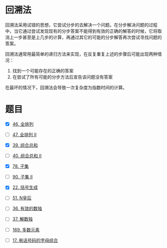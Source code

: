 # 回溯法
回溯法采用试错的思想，它尝试分步的去解决一个问题。在分步解决问题的过程中，当它通过尝试发现现有的分步答案不能得到有效的正确的解答的时候，它将取消上一步甚至是上几步的计算，再通过其它的可能的分步解答再次尝试寻找问题的答案。  

回溯法通常用最简单的递归方法来实现，在反复重复上述的步骤后可能出现两种情况：
1. 找到一个可能存在的正确的答案
2. 在尝试了所有可能的分步方法后宣告该问题没有答案

在最坏的情况下，回溯法会导致一次复杂度为指数时间的计算。

# 题目
- [x] [46. 全排列](https://leetcode-cn.com/problems/permutations/)  
- [ ] [47. 全排列 II](https://leetcode-cn.com/problems/permutations-ii/)  
- [x] [39. 组合总和](https://leetcode-cn.com/problems/combination-sum/)  
- [ ] [40. 组合总和 II](https://leetcode-cn.com/problems/combination-sum-ii/)  
- [x] [78. 子集](https://leetcode-cn.com/problems/subsets/)  
- [ ] [90. 子集 II](https://leetcode-cn.com/problems/subsets-ii/)  

- [x] [22. 括号生成](https://leetcode-cn.com/problems/generate-parentheses/)  
- [ ] [51. N皇后](https://leetcode-cn.com/problems/n-queens/)  
- [ ] [36. 有效的数独](https://leetcode-cn.com/problems/valid-sudoku/description/)  
- [ ] [37. 解数独](https://leetcode-cn.com/problems/sudoku-solver/#/description)  
- [ ] [169. 多数元素](https://leetcode-cn.com/problems/majority-element/description/)  
- [ ] [17. 电话号码的字母组合](https://leetcode-cn.com/problems/letter-combinations-of-a-phone-number/)  

